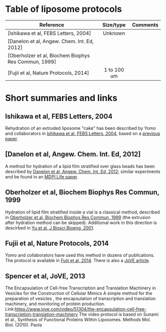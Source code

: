 # Table of liposome protocols

| Reference                             | Size/type    | Comments |
| ----------                            | :-------:    | -------- |
| [Ishikawa et al, FEBS Letters, 2004]  | Unknown      |          |
| [Danelon et al, Angew. Chem. Int. Ed, 2012] |        |          |
| [Oberholzer et al, Biochem Biophys Res Commun, 1999] | |        |
| [Fujii et al, Nature Protocols, 2014] |  1 to 100 um |          |

# Short summaries and links

## Ishikawa et al, FEBS Letters, 2004

Rehydration of an extruded liposome "cake" has been described by Yomo
and collaborators in [Ishikawa et al, FEBS Letters,
2004](https://www.sciencedirect.com/science/article/pii/S0014579304011743),
based on a [previous
paper](https://www.sciencedirect.com/science/article/pii/S0168365999000474).

## [Danelon et al, Angew. Chem. Int. Ed, 2012]

A method for hydration of a lipid film stratified over glass beads has
been described by [Danelon et al, Angew. Chem. Int. Ed,
2012](https://onlinelibrary.wiley.com/doi/abs/10.1002/anie.201107123);
similar experiments and be found in an [MDPI Life
paper](http://www.mdpi.com/2075-1729/5/1/969).

## Oberholzer et al, Biochem Biophys Res Commun, 1999

Hydration of lipid film stratified inside a vial is a classical
method, described in [Oberholzer et al, Biochem Biophys Res Commun,
1999](https://www.sciencedirect.com/science/article/pii/S0006291X99904047)
(the extrusion after hydration method can be skipped).  Additional
work in this direction is descirbed in [Yu et al, J Biosci Bioeng,
2001](https://www.sciencedirect.com/science/article/pii/S1389172301803224).

## Fujii et al, Nature Protocols, 2014

Yomo and collaborators have used this method in dozens of
publications.  The protocol is available in
[Fujii et al, 2014](https://www.nature.com/articles/nprot.2014.107).
There is also a [JoVE article](https://www.jove.com/video/55282).

## Spencer et al, JoVE, 2013

The Encapsulation of Cell-free Transcription and Translation Machinery in Vesicles for the Construction of Cellular Mimics 
A simple method for the preparation of vesicles , the encapsulation of transcription and translation machinery, and monitoring of protein production.
Link:https://www.jove.com/video/51304/the-encapsulation-cell-free-transcription-translation-machinery
The video protocol is based on Sunami et al., Synthesis of Functional Proteins Within Liposomes. Methods Mol. Biol. (2010).
Paola

